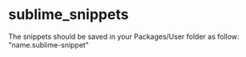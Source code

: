 # sublime_snippets
The snippets should be saved in your Packages/User folder as follow:
"name.sublime-snippet"

